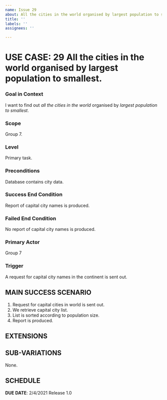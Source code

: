 ```yaml
---
name: Issue 29
about: All the cities in the world organised by largest population to smallest.
title: ''
labels: ''
assignees: ''

---
```


# USE CASE: 29 All the cities in the world organised by largest population to smallest.

### Goal in Context

I want to find out *all the cities in the world* organised by *largest population to smallest*.

### Scope

Group 7.

### Level

Primary task.

### Preconditions

Database contains city data.

### Success End Condition

Report of capital city names is produced.

### Failed End Condition

No report of capital city names is produced.

### Primary Actor

Group 7

### Trigger

A request for capital city names in the continent is sent out.

## MAIN SUCCESS SCENARIO

1. Request for capital cities in world is sent out.
2. We retrieve capital city list.
3. List is sorted according to population size.
4. Report is produced.

## EXTENSIONS

## SUB-VARIATIONS

None.

## SCHEDULE

**DUE DATE**: 2/4/2021 Release 1.0
